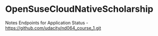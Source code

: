 # OpenSuseCloudNativeScholarship

Notes
  Endpoints for Application Status -  https://github.com/udacity/nd064_course_1.git
  
